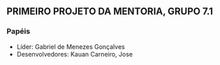 ## PRIMEIRO PROJETO DA MENTORIA, GRUPO 7.1

### Papéis

- Líder: Gabriel de Menezes Gonçalves
- Desenvolvedores: Kauan Carneiro, Jose
